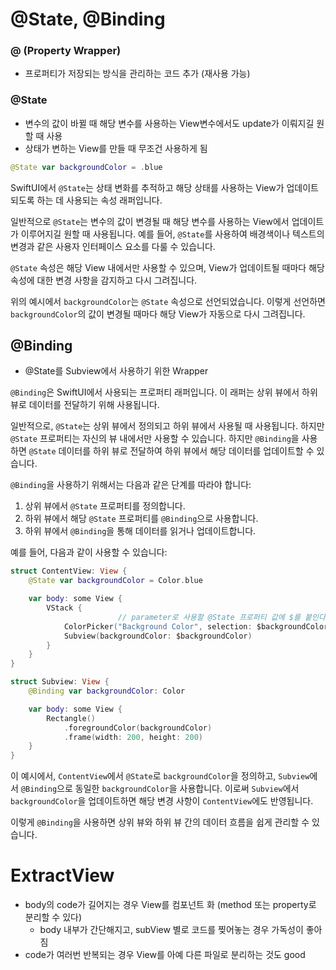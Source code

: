 # @State, @Binding

### @ (Property Wrapper)

- 프로퍼티가 저장되는 방식을 관리하는 코드 추가 (재사용 가능)

### @State

- 변수의 값이 바뀔 때 해당 변수를 사용하는 View변수에서도 update가 이뤄지길 원할 때 사용
- 상태가 변하는 View를 만들 때 무조건 사용하게 됨

```swift
@State var backgroundColor = .blue
```

SwiftUI에서 `@State`는 상태 변화를 추적하고 해당 상태를 사용하는 View가 업데이트되도록 하는 데 사용되는 속성 래퍼입니다.

일반적으로 `@State`는 변수의 값이 변경될 때 해당 변수를 사용하는 View에서 업데이트가 이루어지길 원할 때 사용됩니다. 예를 들어, `@State`를 사용하여 배경색이나 텍스트의 변경과 같은 사용자 인터페이스 요소를 다룰 수 있습니다.

`@State` 속성은 해당 View 내에서만 사용할 수 있으며, View가 업데이트될 때마다 해당 속성에 대한 변경 사항을 감지하고 다시 그려집니다.

위의 예시에서 `backgroundColor`는 `@State` 속성으로 선언되었습니다. 이렇게 선언하면 `backgroundColor`의 값이 변경될 때마다 해당 View가 자동으로 다시 그려집니다.



## @Binding

- @State를 Subview에서 사용하기 위한 Wrapper

`@Binding`은 SwiftUI에서 사용되는 프로퍼티 래퍼입니다. 이 래퍼는 상위 뷰에서 하위 뷰로 데이터를 전달하기 위해 사용됩니다.

일반적으로, `@State`는 상위 뷰에서 정의되고 하위 뷰에서 사용될 때 사용됩니다. 하지만 `@State` 프로퍼티는 자신의 뷰 내에서만 사용할 수 있습니다. 하지만 `@Binding`을 사용하면 `@State` 데이터를 하위 뷰로 전달하여 하위 뷰에서 해당 데이터를 업데이트할 수 있습니다.

`@Binding`을 사용하기 위해서는 다음과 같은 단계를 따라야 합니다:

1. 상위 뷰에서 `@State` 프로퍼티를 정의합니다.
2. 하위 뷰에서 해당 `@State` 프로퍼티를 `@Binding`으로 사용합니다.
3. 하위 뷰에서 `@Binding`을 통해 데이터를 읽거나 업데이트합니다.

예를 들어, 다음과 같이 사용할 수 있습니다:

```swift
struct ContentView: View {
    @State var backgroundColor = Color.blue

    var body: some View {
        VStack {
                        // parameter로 사용할 @State 프로퍼티 값에 $를 붙인다
            ColorPicker("Background Color", selection: $backgroundColor)
            Subview(backgroundColor: $backgroundColor)
        }
    }
}

struct Subview: View {
    @Binding var backgroundColor: Color

    var body: some View {
        Rectangle()
            .foregroundColor(backgroundColor)
            .frame(width: 200, height: 200)
    }
}

```

이 예시에서, `ContentView`에서 `@State`로 `backgroundColor`을 정의하고, `Subview`에서 `@Binding`으로 동일한 `backgroundColor`을 사용합니다. 이로써 `Subview`에서 `backgroundColor`을 업데이트하면 해당 변경 사항이 `ContentView`에도 반영됩니다.

이렇게 `@Binding`을 사용하면 상위 뷰와 하위 뷰 간의 데이터 흐름을 쉽게 관리할 수 있습니다.


# ExtractView

- body의 code가 길어지는 경우 View를 컴포넌트 화 (method 또는 property로 분리할 수 있다)
    - body 내부가 간단해지고, subView 별로 코드를 찢어놓는 경우 가독성이 좋아짐
- code가 여러번 반복되는 경우 View를 아예 다른 파일로 분리하는 것도 good
